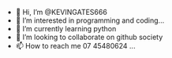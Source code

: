 - 👋 Hi, I’m @KEVINGATES666
- 👀 I’m interested in programming and coding...
- 🌱 I’m currently learning python
- 💞️ I’m looking to collaborate on github society 
- 📫 How to reach me 07 45480624
  ...

<!---
KEVINGATES666/KEVINGATES666 is a ✨ special ✨ repository because its `README.md` (this file) appears on your GitHub profile.
You can click the Preview link to take a look at your changes.
--->
